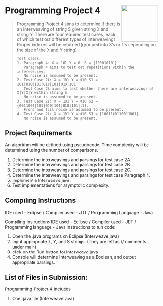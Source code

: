 # Programming Project 4 <img src="man/figures/logo.png" align="right" alt="" width="120" />

> Programming Project 4 aims to determine if there is an interweaving of string S given string X and string Y.
> There are four required test cases, each of which test out different types of interweavings.
> Proper indexes will be returned (grouped into 3's or 1's depending on the size of the X and Y string)
>
>     Test cases:
>     1. Paragraph 4: X = 101 Y = 0, S = {100010101}
>        Paragraph 4 aims to test out repetitions within the interweaving. 
>        No noise is assumed to be present. 
>     2. Test Case 2A: X = 101 Y = 010 S1 = 101|010|101|010|101|010|101
>        Test Case 2A aims to test whether there are interweavings of X|Y|X|Y within string S. 
>        No noise is assumed to be present.
>     3. Test Case 2B: X = 101 Y = 010 S2 = {0011000|101|010|101|010|101|11}. 
>        Front and tail noise is assumed to be present.
>     4. Test Case 2C: X = 101 Y = 010 S3 = {1001100110011001}. 
>        No noise is assumed to be present.
> 

## Project Requirements

An algorithm will be defined using pseudocode.
Time complexity will be determined using the number of comparisons.

  1. Determine the interweavings and parsings for test case 2A.
  2. Determine the interweavings and parsings for test case 2B.
  3. Determine the interweavings and parsings for test case 2C.
  4. Determine the interweavings and parsings for test case Paragraph 4.
  5. Implement a Interweave.java.
  6. Test implementations for asymptotic complexity.
  
## Compiling Instructions
IDE used - Eclipse / Compiler used - JDT / Programming Language - Java

Compiling Instructions
IDE used – Eclipse / Compiler used – JDT / Programming language - Java
Instructions to run code:

  1.	Open the .java programs on Eclipse (Interweave.java)
  2.	Input appropriate X, Y, and S strings. (They are left as // comments under main)
  3.	click on the Run button for Interweave.java
  4.	Console will determine Interweaving as a Boolean, and output appropriate parsings.

## List of Files in Submission:
Programming-Project-4 includes 
1. One .java file (Interweave.java)



